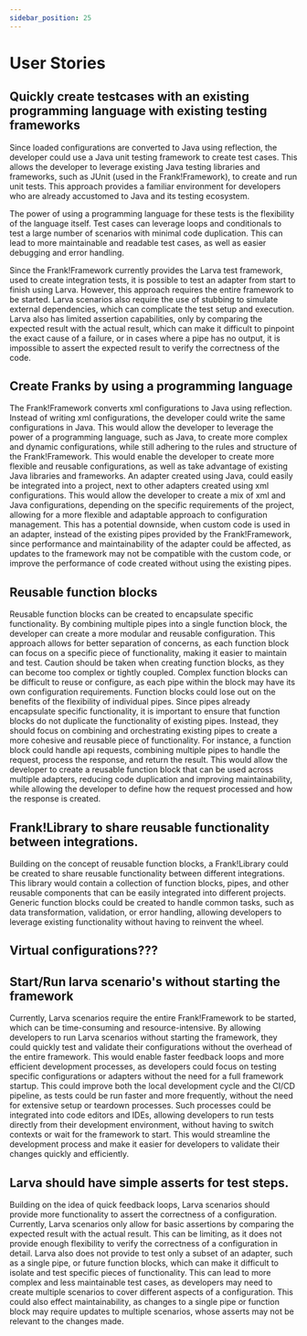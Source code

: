 ```yaml
---
sidebar_position: 25
---
```


# User Stories

## Quickly create testcases with an existing programming language with existing testing frameworks
Since loaded configurations are converted to Java using reflection, the developer could use a Java unit testing framework to create test cases. This allows the developer to leverage existing Java testing libraries and frameworks, such as JUnit (used in the Frank!Framework), to create and run unit tests. This approach provides a familiar environment for developers who are already accustomed to Java and its testing ecosystem.

The power of using a programming language for these tests is the flexibility of the language itself. Test cases can leverage loops and conditionals to test a large number of scenarios with minimal code duplication. This can lead to more maintainable and readable test cases, as well as easier debugging and error handling.

Since the Frank!Framework currently provides the Larva test framework, used to create integration tests, it is possible to test an adapter from start to finish using Larva. However, this approach requires the entire framework to be started. Larva scenarios also require the use of stubbing to simulate external dependencies, which can complicate the test setup and execution. Larva also has limited assertion capabilities, only by comparing the expected result with the actual result, which can make it difficult to pinpoint the exact cause of a failure, or in cases where a pipe has no output, it is impossible to assert the expected result to verify the correctness of the code.

## Create Franks by using a programming language
The Frank!Framework converts xml configurations to Java using reflection. Instead of writing xml configurations, the developer could write the same configurations in Java. This would allow the developer to leverage the power of a programming language, such as Java, to create more complex and dynamic configurations, while still adhering to the rules and structure of the Frank!Framework. This would enable the developer to create more flexible and reusable configurations, as well as take advantage of existing Java libraries and frameworks.
An adapter created using Java, could easily be integrated into a project, next to other adapters created using xml configurations. This would allow the developer to create a mix of xml and Java configurations, depending on the specific requirements of the project, allowing for a more flexible and adaptable approach to configuration management.
This has a potential downside, when custom code is used in an adapter, instead of the existing pipes provided by the Frank!Framework, since performance and maintainability of the adapter could be affected, as updates to the framework may not be compatible with the custom code, or improve the performance of code created without using the existing pipes.

## Reusable function blocks
Reusable function blocks can be created to encapsulate specific functionality. By combining multiple pipes into a single function block, the developer can create a more modular and reusable configuration. This approach allows for better separation of concerns, as each function block can focus on a specific piece of functionality, making it easier to maintain and test.
Caution should be taken when creating function blocks, as they can become too complex or tightly coupled. Complex function blocks can be difficult to reuse or configure, as each pipe within the block may have its own configuration requirements. Function blocks could lose out on the benefits of the flexibility of individual pipes.
Since pipes already encapsulate specific functionality, it is important to ensure that function blocks do not duplicate the functionality of existing pipes. Instead, they should focus on combining and orchestrating existing pipes to create a more cohesive and reusable piece of functionality.
For instance, a function block could handle api requests, combining multiple pipes to handle the request, process the response, and return the result. This would allow the developer to create a reusable function block that can be used across multiple adapters, reducing code duplication and improving maintainability, while allowing the developer to define how the request processed and how the response is created.

## Frank!Library to share reusable functionality between integrations.
Building on the concept of reusable function blocks, a Frank!Library could be created to share reusable functionality between different integrations. This library would contain a collection of function blocks, pipes, and other reusable components that can be easily integrated into different projects. Generic function blocks could be created to handle common tasks, such as data transformation, validation, or error handling, allowing developers to leverage existing functionality without having to reinvent the wheel.

## Virtual configurations???


## Start/Run larva scenario's without starting the framework
Currently, Larva scenarios require the entire Frank!Framework to be started, which can be time-consuming and resource-intensive. By allowing developers to run Larva scenarios without starting the framework, they could quickly test and validate their configurations without the overhead of the entire framework. This would enable faster feedback loops and more efficient development processes, as developers could focus on testing specific configurations or adapters without the need for a full framework startup. This could improve both the local development cycle and the CI/CD pipeline, as tests could be run faster and more frequently, without the need for extensive setup or teardown processes.
Such processes could be integrated into code editors and IDEs, allowing developers to run tests directly from their development environment, without having to switch contexts or wait for the framework to start. This would streamline the development process and make it easier for developers to validate their changes quickly and efficiently.

## Larva should have simple asserts for test steps.
Building on the idea of quick feedback loops, Larva scenarios should provide more functionality to assert the correctness of a configuration. Currently, Larva scenarios only allow for basic assertions by comparing the expected result with the actual result. This can be limiting, as it does not provide enough flexibility to verify the correctness of a configuration in detail.
Larva also does not provide to test only a subset of an adapter, such as a single pipe, or future function blocks, which can make it difficult to isolate and test specific pieces of functionality. This can lead to more complex and less maintainable test cases, as developers may need to create multiple scenarios to cover different aspects of a configuration. This could also effect maintainability, as changes to a single pipe or function block may require updates to multiple scenarios, whose asserts may not be relevant to the changes made.